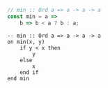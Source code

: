 ```javascript
// min :: Ord a => a -> a -> a
const min = a => 
    b => b < a ? b : a;
```


```applescript
-- min :: Ord a => a -> a -> a
on min(x, y)
    if y < x then
        y
    else
        x
    end if
end min
```